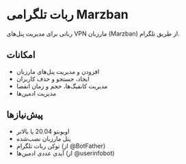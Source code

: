 # ربات تلگرامی Marzban

رباتی برای مدیریت پنل‌های VPN مارزبان (Marzban) از طریق تلگرام.

## امکانات
- افزودن و مدیریت پنل‌های مارزبان
- ایجاد، جستجو و حذف کاربران
- مدیریت کانفیگ‌ها، حجم و زمان انقضا
- مدیریت ادمین‌ها

## پیش‌نیازها
- اوبونتو 20.04 یا بالاتر
- پنل مارزبان نصب‌شده
- توکن ربات تلگرام (از @BotFather)
- آیدی عددی ادمین‌ها (از @userinfobot)